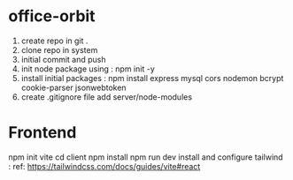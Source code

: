 # office-orbit
1. create repo in git .
2. clone repo in system
3. initial commit and push
4. init node package using : npm init -y
5. install initial packages : npm install express mysql cors nodemon bcrypt cookie-parser jsonwebtoken
6. create .gitignore file add server/node-modules 

# Frontend
npm init vite
  cd client
  npm install
  npm run dev
install and configure tailwind :
 ref: https://tailwindcss.com/docs/guides/vite#react